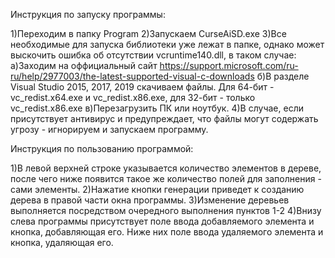 Инструкция по запуску программы:

1)Переходим в папку Program
2)Запускаем CurseAiSD.exe
3)Все необходимые для запуска библиотеки уже лежат в папке, однако может выскочить ошибка об отсутствии vcruntime140.dll, в таком случае:
	а)Заходим на оффициальный сайт https://support.microsoft.com/ru-ru/help/2977003/the-latest-supported-visual-c-downloads
	б)В разделе Visual Studio 2015, 2017, 2019 скачиваем файлы. Для 64-бит - vc_redist.x64.exe и vc_redist.x86.exe, для 32-бит - только vc_redist.x86.exe
	в)Перезагрузить ПК или ноутбук.
4)В случае, если присутствует антивирус и предупреждает, что файлы могут содержать угрозу - игнорируем и запускаем программу.

Инструкция по пользованию программой:

1)В левой верхней строке указывается количество элементов в дереве, после чего ниже появится такое же количество полей для заполнения - сами элементы.
2)Нажатие кнопки генерации приведет к созданию дерева в правой части окна программы.
3)Изменение деревьев выполняется посредством очередного выполнения пунктов 1-2
4)Внизу слева программы присутствует поле ввода добавляемого элемента и кнопка, добавляющая его. Ниже них поле ввода удаляемого элемента и кнопка, удаляющая его.